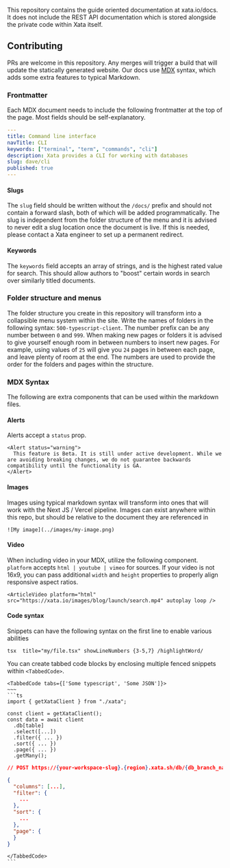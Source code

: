 This repository contains the guide oriented documentation at xata.io/docs. It does not include the REST API documentation which is stored alongside the private code within Xata itself.

## Contributing

PRs are welcome in this repository. Any merges will trigger a build that will update the statically generated website. Our docs use [MDX](https://mdxjs.com/) syntax, which adds some extra features to typical Markdown.

### Frontmatter

Each MDX document needs to include the following frontmatter at the top of the page. Most fields should be self-explanatory.

```yaml
---
title: Command line interface
navTitle: CLI
keywords: ["terminal", "term", "commands", "cli"]
description: Xata provides a CLI for working with databases
slug: dave/cli
published: true
---
```

#### Slugs

The `slug` field should be written without the `/docs/` prefix and should not contain a forward slash, both of which will be added programmatically. The slug is independent from the folder structure of the menu and it is advised to never edit a slug location once the document is live. If this is needed, please contact a Xata engineer to set up a permanent redirect.

#### Keywords

The `keywords` field accepts an array of strings, and is the highest rated value for search. This should allow authors to "boost" certain words in search over similarly titled documents.

### Folder structure and menus

The folder structure you create in this repository will transform into a collapsible menu system within the site. Write the names of folders in the following syntax: `500-typescript-client`. The number prefix can be any number between `0` and `999`. When making new pages or folders it is advised to give yourself enough room in between numbers to insert new pages. For example, using values of `25` will give you `24` pages in between each page, and leave plenty of room at the end. The numbers are used to provide the order for the folders and pages within the structure.

### MDX Syntax

The following are extra components that can be used within the markdown files.

#### Alerts

Alerts accept a `status` prop.

```tsx
<Alert status="warning">
  This feature is Beta. It is still under active development. While we are avoiding breaking changes, we do not guarantee backwards compatibility until the functionality is GA.
</Alert>
```

#### Images

Images using typical markdown syntax will transform into ones that will work with the Next JS / Vercel pipeline. Images can exist anywhere within this repo, but should be relative to the document they are referenced in

```
![My image](../images/my-image.png)
```

#### Video

When including video in your MDX, utilize the following component. `platform` accepts `html | youtube | vimeo` for sources. If your video is not 16x9, you can pass additional `width` and `height` properties to properly align responsive aspect ratios.

```tsx
<ArticleVideo platform="html" src="https://xata.io/images/blog/launch/search.mp4" autoplay loop />
```

#### Code syntax

Snippets can have the following syntax on the first line to enable various abilities

```
tsx  title="my/file.tsx" showLineNumbers {3-5,7} /highlightWord/
```

You can create tabbed code blocks by enclosing multiple fenced snippets within `<TabbedCode>`.

```tsx
<TabbedCode tabs={['Some typescript', 'Some JSON']}>
~~~
```ts
import { getXataClient } from "./xata";

const client = getXataClient();
const data = await client
  .db[table]
  .select([...])
  .filter({ ... })
  .sort({ ... })
  .page({ ... })
  .getMany();
```
```json
// POST https://{your-workspace-slug}.{region}.xata.sh/db/{db_branch_name}/tables/{table_name}/query

{
  "columns": [...],
  "filter": {
    ...
  },
  "sort": {
    ...
  },
  "page": {
  }
}
```
~~~
</TabbedCode>
```
